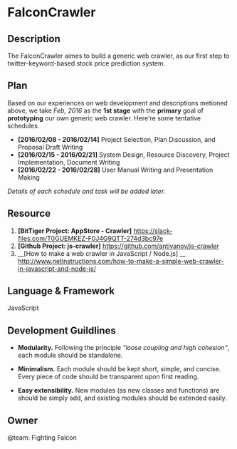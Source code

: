 # FalconCrawler
Description
-----------

The FalconCrawler aimes to build a generic web crawler, as our first step to twitter-keyword-based stock price prediction system.

Plan
----

Based on our experiences on web development and descriptions metioned above, we take _Feb, 2016_ as the __1st stage__ with the __primary__ goal of __prototyping__ our own generic web crawler. Here're some tentative schedules.

* __[2016/02/08 - 2016/02/14]__ Project Selection, Plan Discussion, and Proposal Draft Writing
* __[2016/02/15 - 2016/02/21]__ System Design, Resource Discovery, Project Implementation, Document Writing 
* __[2016/02/22 - 2016/02/28]__ User Manual Writing and Presentation Making

_Details of each schedule and task will be added later._

Resource
--------

1. __[BitTiger Project: AppStore - Crawler]__ https://slack-files.com/T0GUEMKEZ-F0J4G9QTT-274d3bc97e
2. __[Github Project: js-crawler]__ https://github.com/antivanov/js-crawler
3. __[How to make a web crawler in JavaScript / Node.js] __ http://www.netinstructions.com/how-to-make-a-simple-web-crawler-in-javascript-and-node-js/

Language & Framework
--------------------

JavaScript

Development Guildlines
----------------------

- __Modularity.__ Following the principle _"loose coupling and high cohesion"_, each module should be standalone.

- __Minimalism.__ Each module should be kept short, simple, and concise. Every piece of code should be transparent upon first reading. 
- __Easy extensibility.__ New modules (as new classes and functions) are should be simply add, and existing modules should be extended easily.

Owner
-----
@team: Fighting Falcon
